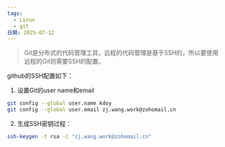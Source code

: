 ```yaml
---
tags:
  - Linux
  - git
日期: 2025-07-12
---
```


> Git是分布式的代码管理工具，远程的代码管理是基于SSH的，所以要使用远程的Git则需要SSH的配置。

github的SSH配置如下：
1. 设置Git的user name和email
```bash
git config --global user.name kdoy
git config --global user.email zj.wang.work@zohomail.cn
```
2. 生成SSH密钥过程：
```bash
ssh-keygen -t rsa -C "zj.wang.work@zohomail.cn"
```
